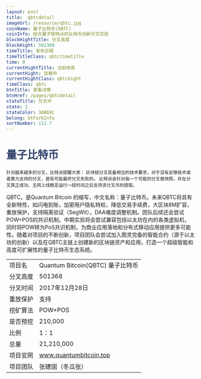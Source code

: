 ```yaml
---
layout: post
title:  qbtcdetail
imageUrl: /resource/qbtc.jpg
coinName: 量子比特币(QBTC)
coinInfo: 结合量子链特点的比特币创新分叉实验
blockHightTitle: 分叉高度
blockHight: 501368
timeTitle: 发布日期
timeTitleClass: qbtctimetitle
time: 0
currentHightTitle: 当前块高
currentHight: 加载中
currentHightClass: qbtchight
timeClass: qbtc
btnTitle: 查看详情
btnHref: /pages/qbtcdetail
stateTitle: 分叉中
state: 2
stateColor: 3AB69C
belong: btForkInfo
sortNumber: 112.7
---
```

<h1 style="color: #2F416A">量子比特币</h1>
<small>针对越来越多的分叉，比特派提醒大家：
       区块链分叉具备相当的技术要求，对于没有足够技术或者算力支持的分叉，是有可能最终分叉失败的。
       比特派会针对每一个可能的分叉做快照，并在分叉真正成功、主网上线稳定运行一段时间之后支持该分叉币的提取。
</small>
<p>QBTC，是Quantum Bitcoin 的缩写，中文名称：量子比特币。未来QBTC将具有全新特性，如闪电到账，加密用户隐私特权，降低交易手续费，大区块8M扩容，重放保护，支持隔离验证（SegWit），DAA难度调整机制。团队后续还会尝试POW+POS的共识机制。中期实验将会尝试兼容包括以太坊在内的各类虚拟机，同时将POW转为PoS共识机制，为商业应用落地和分布式移动应用提供更多可能性。随着对项目的不断创新，项目团队会尝试加入图灵完备的智能合约（源于以太坊的创新）以及在QBTC主链上创建新的区块链资产和应用，打造一个超级智能和高度可扩展性的量子比特币生态系统。
</p>
<table class="center">
  <tbody>
    <tr>
        <td class="tablehalf">项目名</td>
        <td class="tablehalf">Quantum Bitcoin(QBTC) 量子比特币</td>
    </tr>
    <tr>
        <td>分叉高度</td>
        <td>501368</td>
    </tr>
    <tr>
        <td>分叉时间</td>
        <td>2017年12月28日</td>
    </tr>
    <tr>
        <td>重放保护</td>
        <td>支持</td>
    </tr>
    <tr>
        <td>挖矿算法</td>
        <td>POW+POS</td>
    </tr>
    <tr>
        <td>是否预挖</td>
        <td>210,000</td>
    </tr>
    <tr>
        <td>比例</td>
        <td>1：1</td>
    </tr>
    <tr>
        <td>总量</td>
        <td>21,210,000</td>
    </tr>
    <tr>
        <td>项目官网</td>
        <td><a href="http://www.quantumbitcoin.top/" target="_blank">www.quantumbitcoin.top</a></td>
    </tr>
    <tr>
        <td>项目团队</td>
        <td>张建国（冬瓜张）</td>
    </tr>
  </tbody>
</table>